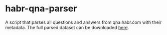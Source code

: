 # habr-qna-parser
A script that parses all questions and answers from qna.habr.com with their metadata.
The full parsed dataset can be downloaded [here](https://huggingface.co/datasets/its5Q/habr_qna).